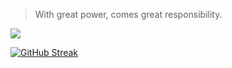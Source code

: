 > With great power, comes great responsibility.

![](https://github.com/FawazBinSaleem/FawazBinSaleem/blob/main/spiderman-home-coming-leap-d9ltaq4h8p13h7ds.gif)

[![GitHub Streak](https://streak-stats.demolab.com/?user=FawazBinSaleem)](https://git.io/streak-stats)
